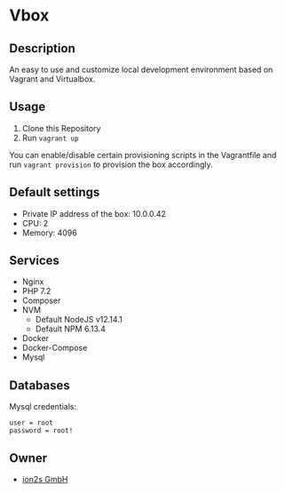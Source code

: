 # Vbox

## Description
An easy to use and customize local development environment based on Vagrant and
Virtualbox.

## Usage
1. Clone this Repository
1. Run `vagrant up`

You can enable/disable certain provisioning scripts in the Vagrantfile and run `vagrant provision`
to provision the box accordingly.

## Default settings
* Private IP address of the box: 10.0.0.42
* CPU: 2
* Memory: 4096

## Services
* Nginx
* PHP 7.2
* Composer
* NVM
  * Default NodeJS v12.14.1
  * Default NPM 6.13.4
* Docker
* Docker-Compose
* Mysql

## Databases
Mysql credentials:  
```
user = root
password = root!
```

## Owner
* [ion2s GmbH](http://www.ion2s.com)
